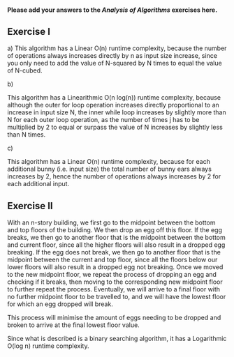 #### Please add your answers to the **_Analysis of Algorithms_** exercises here.

## Exercise I

a)
This algorithm has a Linear O(n) runtime complexity, because the number of operations always increases directly by n as input size increase, since you only need to add the value of N-squared by N times to equal the value of N-cubed.

b)

This algorithm has a Linearithmic O(n log(n)) runtime complexity, because although the outer for loop operation increases directly proportional to an increase in input size N, the inner while loop increases by slightly more than N for each outer loop operation, as the number of times j has to be multiplied by 2 to equal or surpass the value of N increases by slightly less than N times.

c)

This algorithm has a Linear O(n) runtime complexity, because for each additional bunny (i.e. input size) the total number of bunny ears always increases by 2, hence the number of operations always increases by 2 for each additional input.

## Exercise II

With an n-story building, we first go to the midpoint between the bottom and top floors of the building.
We then drop an egg off this floor.
If the egg breaks, we then go to another floor that is the midpoint between the bottom and current floor, since all the higher floors will also result in a dropped egg breaking.
If the egg does not break, we then go to another floor that is the midpoint between the current and top floor, since all the floors below our lower floors will also result in a dropped egg not breaking.
Once we moved to the new midpoint floor, we repeat the process of dropping an egg and checking if it breaks, then moving to the corresponding new midpoint floor to further repeat the process.
Eventually, we will arrive to a final floor with no further midpoint floor to be travelled to, and we will have the lowest floor for which an egg dropped will break.

This process will minimise the amount of eggs needing to be dropped and broken to arrive at the final lowest floor value.

Since what is described is a binary searching algorithm, it has a Logarithmic O(log n) runtime complexity.
